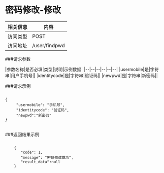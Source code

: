 # 密码修改-修改
|相关信息|内容|
|--|--|
|访问类型|POST|
|访问地址|/user/findpwd|

###请求参数

|参数名称|是否必填|类型|说明|示例数据|
|--|--|--|--|--|--|
|usermobile|是|字符串|用户手机号||
|identitycode|是|字符串|验证码||
|newpwd|是|字符串|新密码||

###请求示例
<pre>
<code>
{
     "usermobile": "手机号",
     "identitycode": "验证码",
     "newpwd":"新密码"
}
</code>
</pre>

###返回结果示例

<pre>
<code>
    {
       "code": 1,
       "message": "密码修改成功",
       "result_data":null
    }



</code>
</pre>
